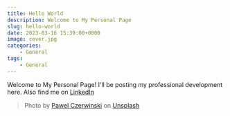 ```yaml
---
title: Hello World
description: Welcome to My Personal Page
slug: hello-world
date: 2023-03-16 15:39:00+0000
image: cover.jpg
categories:
    - General
tags:
    - General
---
```


Welcome to My Personal Page! I'll be posting my professional development here. Also find me on [LinkedIn](https://www.linkedin.com/in/matiaslgonzalez/)

> Photo by [Pawel Czerwinski](https://unsplash.com/@pawel_czerwinski) on [Unsplash](https://unsplash.com/)
